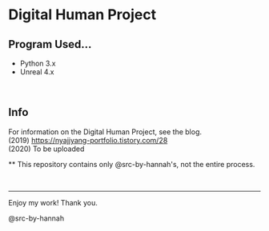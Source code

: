 # Digital Human Project

## Program Used...

- Python 3.x
- Unreal 4.x

<br>

## Info

For information on the Digital Human Project, see the blog.
<br>(2019) https://nyajjyang-portfolio.tistory.com/28
<br>(2020) To be uploaded

** This repository contains only @src-by-hannah's, not the entire process.

<br>

---

Enjoy my work! Thank you.

@src-by-hannah
